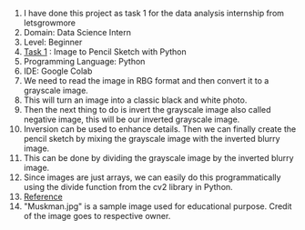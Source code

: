 1. I have done this project as task 1 for the data analysis internship from letsgrowmore
2. Domain: Data Science Intern 
3. Level: Beginner
4. [Task 1](https://www.canva.com/design/DAEjrwWV35w/-gxHUkJMO1Zr4pYVVpOYcg/view?utm_content=DAEjrwWV35w&utm_campaign=designshare&utm_medium=link&utm_source=sharebutton#11) : Image to Pencil Sketch with Python
5. Programming Language: Python
6. IDE: Google Colab
7. We need to read the image in RBG format and then convert it to a grayscale image.
8. This will turn an image into a classic black and white photo.
9. Then the next thing to do is invert the grayscale image also called negative image, this will be our inverted grayscale image.
10. Inversion can be used to enhance details. Then we can finally create the pencil sketch by mixing the grayscale image with the inverted blurry image.
11. This can be done by dividing the grayscale image by the inverted blurry image.
12. Since images are just arrays, we can easily do this programmatically using the divide function from the cv2 library in Python. 
13. [Reference](https://thecleverprogrammer.com/2020/09/30/pencil-sketch-with-python/)
14. "Muskman.jpg" is a sample image used for educational purpose. Credit of the image goes to respective owner.
